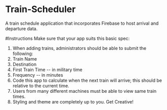 # Train-Scheduler
A train schedule application that incorporates Firebase to host arrival and departure data.

#Instructions
Make sure that your app suits this basic spec:

1. When adding trains, administrators should be able to submit the following:
2. Train Name
3. Destination 
4. First Train Time -- in military time
5. Frequency -- in minutes
6. Code this app to calculate when the next train will arrive; this should be relative to the current time.
7. Users from many different machines must be able to view same train times.
8. Styling and theme are completely up to you. Get Creative!


